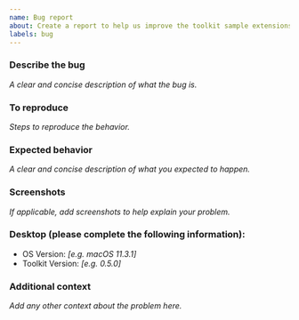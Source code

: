 ```yaml
---
name: Bug report
about: Create a report to help us improve the toolkit sample extensions
labels: bug
---
```


<!--
  ⚠️⚠️ Do Not Delete This! bug_report_template ⚠️⚠️

  📖 Please read our Rules of Conduct: https://opensource.microsoft.com/codeofconduct/
  🔎 Please search existing issues to avoid creating duplicates.
-->

### Describe the bug

_A clear and concise description of what the bug is._

### To reproduce

_Steps to reproduce the behavior._

### Expected behavior

_A clear and concise description of what you expected to happen._

### Screenshots

_If applicable, add screenshots to help explain your problem._

### Desktop (please complete the following information):

-   OS Version: _[e.g. macOS 11.3.1]_
-   Toolkit Version: _[e.g. 0.5.0]_

### Additional context

_Add any other context about the problem here._
